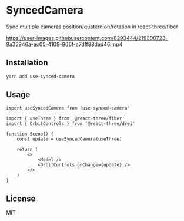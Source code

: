 # SyncedCamera
Sync multiple cameras position/quaternion/rotation in react-three/fiber



https://user-images.githubusercontent.com/8293444/219300723-9a35946a-ac05-4109-966f-a7dff88dad46.mp4



## Installation
```bash
yarn add use-synced-camera
```

## Usage
```tsx
import useSyncedCamera from 'use-synced-camera'

import { useThree } from '@react-three/fiber'
import { OrbitControls } from '@react-three/drei'

function Scene() {
	const update = useSyncedCamera(useThree)
	
	return (
		<>
			<Model />
			<OrbitControls onChange={update} />
		</>
	)
}
```

## License
MIT
